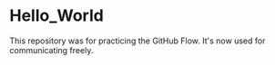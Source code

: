 # Hello_World
This repository was for practicing the GitHub Flow. It's now used for communicating freely.
